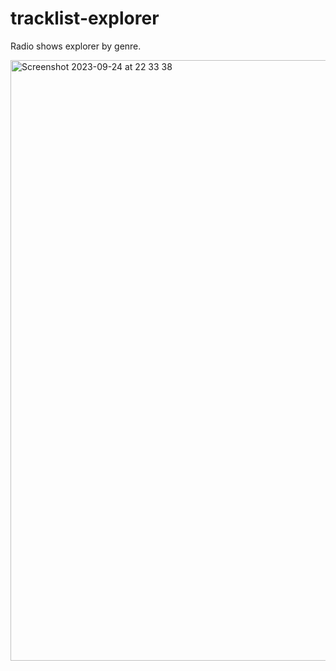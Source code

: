 # tracklist-explorer
Radio shows explorer by genre.

<img width="961" alt="Screenshot 2023-09-24 at 22 33 38" src="https://github.com/anielrossi/tracklist-explorer/assets/12391892/a9644a5a-02b5-4a97-bd24-50896e6e0880">
